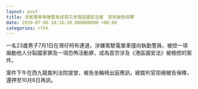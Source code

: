 ```yaml
---
layout: post
title: 涉駕電單車撞警男成首宗涉港區國安法案　官拒被告保釋
date: 2020-07-06 18:16:50.000000000 +08:00
categories: rthk
---
```


一名23歲男子7月1日在灣仔柯布連道，涉嫌駕駛電單車撞向執勤警員，被控一項煽動他人分裂國家罪及一項恐怖活動罪，成為首宗涉及《港區國安法》被檢控的案件。

案件下午在西九龍裁判法院提堂，被告坐輪椅出庭應訊，總裁判官拒絕被告保釋，還押至10月6日再訊。
